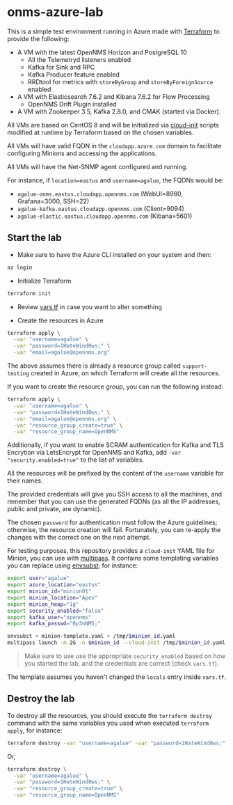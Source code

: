 # onms-azure-lab

This is a simple test environment running in Azure made with [Terraform](https://www.terraform.io/) to provide the following:

- A VM with the latest OpenNMS Horizon and PostgreSQL 10
  - All the Telemetryd listeners enabled
  - Kafka for Sink and RPC
  - Kafka Producer feature enabled
  - RRDtool for metrics with `storeByGroup` and `storeByForeignSource` enabled
- A VM with Elasticsearch 7.6.2 and Kibana 7.6.2 for Flow Processing
  - OpenNMS Drift Plugin installed
- A VM with Zookeeper 3.5, Kafka 2.8.0, and CMAK (started via Docker).

All VMs are based on CentOS 8 and will be initialized via [cloud-init](https://cloudinit.readthedocs.io/en/latest/) scripts modified at runtime by Terraform based on the chosen variables.

All VMs will have valid FQDN in the `cloudapp.azure.com` domain to facilitate configuring Minions and accessing the applications.

All VMs will have the Net-SNMP agent configured and running.

For instance, if `location=eastus` and `username=agalue`, the FQDNs would be:

* `agalue-onms.eastus.cloudapp.opennms.com` (WebUI=8980, Grafana=3000, SSH=22)
* `agalue-kafka.eastus.cloudapp.opennms.com` (Client=9094)
* `agalue-elastic.eastus.cloudapp.opennms.com` (Kibana=5601)

## Start the lab

* Make sure to have the Azure CLI installed on your system and then:

```bash
az login
```

* Initialize Terraform

```bash
terraform init
```

* Review [vars.tf](./vars.tf) in case you want to alter something

* Create the resources in Azure

```bash
terraform apply \
  -var "username=agalue" \
  -var "password=1HateWind0ws;" \
  -var "email=agalue@opennms.org"
```

The above assumes there is already a resource group called `support-testing` created in Azure, on which Terraform will create all the resources.

If you want to create the resource group, you can run the following instead:

```bash
terraform apply \
  -var "username=agalue" \
  -var "password=1HateWind0ws;" \
  -var "email=agalue@opennms.org" \
  -var "resource_group_create=true" \
  -var "resource_group_name=OpenNMS"
```

Additionally, if you want to enable SCRAM authentication for Kafka and TLS Encrytion via LetsEncrypt for OpenNMS and Kafka, add `-var "security.enabled=true"` to the list of variables.

All the resources will be prefixed by the content of the `username` variable for their names.

The provided credentials will give you SSH access to all the machines, and remember that you can use the generated FQDNs (as all the IP addresses, public and private, are dynamic).

The chosen `password` for authentication must follow the Azure guidelines; otherwise, the resource creation will fail. Fortunately, you can re-apply the changes with the correct one on the next attempt.

For testing purposes, this repository provides a `cloud-init` YAML file for Minion, you can use with [multipass](https://multipass.run/). It contains some templating variables you can replace using [envsubst](https://www.gnu.org/software/gettext/manual/html_node/envsubst-Invocation.html); for instance:

```bash
export user="agalue"
export azure_location="eastus"
export minion_id="minion01"
export minion_location="Apex"
export minion_heap="1g"
export security_enabled="false"
export kafka_user="opennms"
export kafka_passwd="0p3nNM5;"

envsubst < minion-template.yaml > /tmp/$minion_id.yaml
multipass launch -m 2G -n $minion_id --cloud-init /tmp/$minion_id.yaml
```

> Make sure to use use the appropriate `security_enabled` based on how you started the lab, and the credentials are correct (check `vars.tf`).

The template assumes you haven't changed the `locals` entry inside `vars.tf`.

## Destroy the lab

To destroy all the resources, you should execute the `terraform destroy` command with the same variables you used when executed `terraform apply`, for instance:

```bash
terraform destroy -var "username=agalue" -var "password=1HateWind0ws;"
```

Or,

```bash
terraform destroy \
  -var "username=agalue" \
  -var "password=1HateWind0ws;" \
  -var "resource_group_create=true" \
  -var "resource_group_name=OpenNMS"
```

